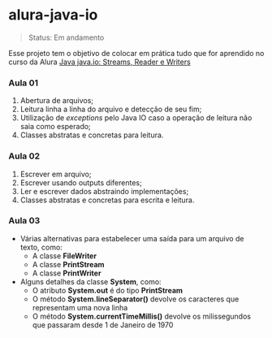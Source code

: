 # alura-java-io

>Status: Em andamento

Esse projeto tem o objetivo de colocar em prática tudo que for aprendido no curso da Alura [Java java.io: Streams, Reader e Writers](https://cursos.alura.com.br/course/java-trabalhando-com-io)

### Aula 01
1. Abertura de arquivos;
2. Leitura linha a linha do arquivo e detecção de seu fim;
3. Utilização de _exceptions_ pelo Java IO caso a operação de leitura não saia como esperado;
4. Classes abstratas e concretas para leitura.


### Aula 02
1. Escrever em arquivo;
2. Escrever usando outputs diferentes;
3. Ler e escrever dados abstraindo implementações;
4. Classes abstratas e concretas para escrita e leitura.

### Aula 03
* Várias alternativas para estabelecer uma saída para um arquivo de texto, como:
    - A classe **FileWriter**
    - A classe **PrintStream**
    - A classe **PrintWriter**
* Alguns detalhes da classe **System**, como:
    - O atributo **System.out** é do tipo **PrintStream**
    - O método **System.lineSeparator()** devolve os caracteres que representam uma nova linha
    - O método **System.currentTimeMillis()** devolve os milissegundos que passaram desde 1 de Janeiro de 1970
